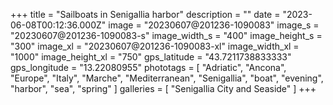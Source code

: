 +++
title = "Sailboats in Senigallia harbor"
description = ""
date = "2023-06-08T00:12:36.000Z"
image = "20230607@201236-1090083"
image_s = "20230607@201236-1090083-s"
image_width_s = "400"
image_height_s = "300"
image_xl = "20230607@201236-1090083-xl"
image_width_xl = "1000"
image_height_xl = "750"
gps_latitude = "43.7211738833333"
gps_longitude = "13.22080955"
phototags = [ "Adriatic", "Ancona", "Europe", "Italy", "Marche", "Mediterranean", "Senigallia", "boat", "evening", "harbor", "sea", "spring" ]
galleries = [ "Senigallia City and Seaside" ]
+++
